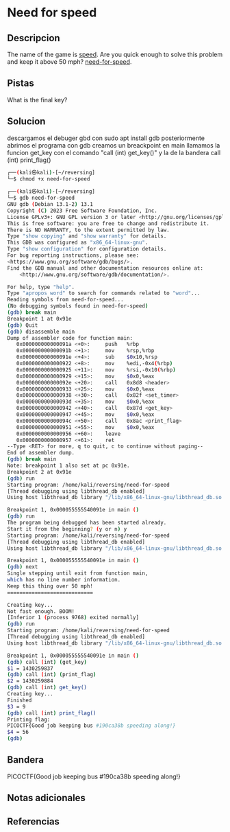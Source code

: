 # Need for speed


## Descripcion
The name of the game is [speed](https://www.youtube.com/watch?v=8piqd2BWeGI). Are you quick enough to solve this problem and keep it above 50 mph? [need-for-speed](https://jupiter.challenges.picoctf.org/static/f9abc386dfb1309e687344783f208b20/need-for-speed).
## Pistas
What is the final key?

## Solucion
descargamos el debuger gbd con sudo apt install gdb
posteriormente abrimos el programa con gdb
creamos un breackpoint en main
llamamos la funcion get_key con el comando
"call (int) get_key()"
y la de la bandera
call (int) print_flag()
```bash
┌──(kali㉿kali)-[~/reversing]
└─$ chmod +x need-for-speed
                                                                                                     
┌──(kali㉿kali)-[~/reversing]
└─$ gdb need-for-speed     
GNU gdb (Debian 13.1-2) 13.1
Copyright (C) 2023 Free Software Foundation, Inc.
License GPLv3+: GNU GPL version 3 or later <http://gnu.org/licenses/gpl.html>
This is free software: you are free to change and redistribute it.
There is NO WARRANTY, to the extent permitted by law.
Type "show copying" and "show warranty" for details.
This GDB was configured as "x86_64-linux-gnu".
Type "show configuration" for configuration details.
For bug reporting instructions, please see:
<https://www.gnu.org/software/gdb/bugs/>.
Find the GDB manual and other documentation resources online at:
    <http://www.gnu.org/software/gdb/documentation/>.

For help, type "help".
Type "apropos word" to search for commands related to "word"...
Reading symbols from need-for-speed...
(No debugging symbols found in need-for-speed)
(gdb) break main
Breakpoint 1 at 0x91e
(gdb) Quit
(gdb) disassemble main
Dump of assembler code for function main:
   0x000000000000091a <+0>:     push   %rbp
   0x000000000000091b <+1>:     mov    %rsp,%rbp
   0x000000000000091e <+4>:     sub    $0x10,%rsp
   0x0000000000000922 <+8>:     mov    %edi,-0x4(%rbp)
   0x0000000000000925 <+11>:    mov    %rsi,-0x10(%rbp)
   0x0000000000000929 <+15>:    mov    $0x0,%eax
   0x000000000000092e <+20>:    call   0x8d8 <header>
   0x0000000000000933 <+25>:    mov    $0x0,%eax
   0x0000000000000938 <+30>:    call   0x82f <set_timer>
   0x000000000000093d <+35>:    mov    $0x0,%eax
   0x0000000000000942 <+40>:    call   0x87d <get_key>
   0x0000000000000947 <+45>:    mov    $0x0,%eax
   0x000000000000094c <+50>:    call   0x8ac <print_flag>
   0x0000000000000951 <+55>:    mov    $0x0,%eax
   0x0000000000000956 <+60>:    leave
   0x0000000000000957 <+61>:    ret
--Type <RET> for more, q to quit, c to continue without paging--
End of assembler dump.
(gdb) break main
Note: breakpoint 1 also set at pc 0x91e.
Breakpoint 2 at 0x91e
(gdb) run
Starting program: /home/kali/reversing/need-for-speed 
[Thread debugging using libthread_db enabled]
Using host libthread_db library "/lib/x86_64-linux-gnu/libthread_db.so.1".

Breakpoint 1, 0x000055555540091e in main ()
(gdb) run
The program being debugged has been started already.
Start it from the beginning? (y or n) y
Starting program: /home/kali/reversing/need-for-speed 
[Thread debugging using libthread_db enabled]
Using host libthread_db library "/lib/x86_64-linux-gnu/libthread_db.so.1".

Breakpoint 1, 0x000055555540091e in main ()
(gdb) next
Single stepping until exit from function main,
which has no line number information.
Keep this thing over 50 mph!
============================

Creating key...
Not fast enough. BOOM!
[Inferior 1 (process 9768) exited normally]
(gdb) run
Starting program: /home/kali/reversing/need-for-speed 
[Thread debugging using libthread_db enabled]
Using host libthread_db library "/lib/x86_64-linux-gnu/libthread_db.so.1".

Breakpoint 1, 0x000055555540091e in main ()
(gdb) call (int) (get_key)
$1 = 1430259837
(gdb) call (int) (print_flag)
$2 = 1430259884
(gdb) call (int) get_key()
Creating key...
Finished
$3 = 9
(gdb) call (int) print_flag()
Printing flag:
PICOCTF{Good job keeping bus #190ca38b speeding along!}
$4 = 56
(gdb) 
```
## Bandera
PICOCTF{Good job keeping bus #190ca38b speeding along!}
## Notas adicionales


## Referencias
